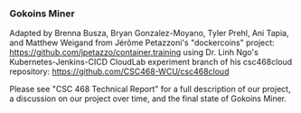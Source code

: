 ### Gokoins Miner
Adapted by Brenna Busza, Bryan Gonzalez-Moyano, Tyler Prehl, Ani Tapia, and Matthew Weigand from Jérôme Petazzoni's "dockercoins" project: https://github.com/jpetazzo/container.training using Dr. Linh Ngo's Kubernetes-Jenkins-CICD CloudLab experiment branch of his csc468cloud repository: https://github.com/CSC468-WCU/csc468cloud

Please see "CSC 468 Technical Report" for a full description of our project, a discussion on our project over time, and the final state of Gokoins Miner.

